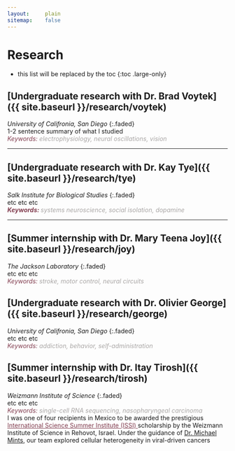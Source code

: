 ```yaml
---
layout:     plain
sitemap:    false
---
```


# Research

* this list will be replaced by the toc
{:toc .large-only}

## [Undergraduate research with Dr. Brad Voytek]({{ site.baseurl }}/research/voytek)
<em>University of Califronia, San Diego</em>
{:.faded}
<br>
1-2 sentence summary of what I studied
<br>
<span style="color:#833F51; font-style:italic;">Keywords: </span>
<span style="color:#AAA7A6; font-style:italic;">electrophysiology, neural oscillations, vision</span>

<hr class="solid" style="color: #8f7272;">

## [Undergraduate research with Dr. Kay Tye]({{ site.baseurl }}/research/tye)
<em>Salk Institute for Biological Studies</em>
{:.faded}
<br>
etc etc etc 
<br>
<span style="color:#833F51; font-style:italic; font-weight:700">Keywords: </span>
<span style="color:#AAA7A6; font-style:italic;">systems neuroscience, social isolation, dopamine</span>

<hr class="solid" style="color: #8f7272;">

## [Summer internship with Dr. Mary Teena Joy]({{ site.baseurl }}/research/joy)
<em>The Jackson Laboratory</em>
{:.faded}
<br>
etc etc etc 
<br>
<span style="color:#833F51; font-style:italic;">Keywords: </span>
<span style="color:#AAA7A6; font-style:italic;">stroke, motor control, neural circuits</span>


## [Undergraduate research with Dr. Olivier George]({{ site.baseurl }}/research/george)
<em>University of Califronia, San Diego</em>
{:.faded}
<br>
etc etc etc 
<br>
<span style="color:#833F51; font-style:italic;">Keywords: </span>
<span style="color:#AAA7A6; font-style:italic;">addiction, behavior, self-administration</span>

## [Summer internship with Dr. Itay Tirosh]({{ site.baseurl }}/research/tirosh)
<em>Weizmann Institute of Science</em>
{:.faded}
<br>
etc etc etc 
<br>
<span style="color:#833F51; font-style:italic;">Keywords: </span>
<span style="color:#AAA7A6; font-style:italic;">single-cell RNA sequencing, nasopharyngeal carcinoma</span>
<br>
I was one of four recipients in Mexico to be awarded the prestigious <a href="https://davidson.weizmann.ac.il/en/programs/issi" target="_blank" rel="noopener noreferrer" style='color:#833F51'> International Science Summer Institute (ISSI) </a> scholarship by the Weizmann Institute of Science in Rehovot, Israel.
Under the guidance of <a href="https://www.weizmann.ac.il/mcb/tirosh/group-members" target="_blank" rel="noopener noreferrer">Dr. Michael Mints</a>, our team explored cellular heterogeneity in viral-driven cancers








